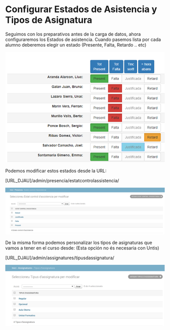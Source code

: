 # Configurar Estados de Asistencia y Tipos de Asignatura

Seguimos con los preparativos antes de la carga de datos, ahora configuraremos los Estados de asistencia. Cuando pasemos lista por cada alumno deberemos elegir un estado \(Presente, Falta, Retardo .. etc\) 

![](../../.gitbook/assets/image%20%288%29.png)

Podemos modificar estos estados desde la URL: 

\[URL\_DJAU\]/admin/presencia/estatcontrolassistencia/ 

![](../../.gitbook/assets/image%20%2830%29.png)


De la misma forma podemos personalizar los tipos de asignaturas que vamos a tener en el curso desde:
(Esta opción no és necesaria con Untis)

\[URL\_DJAU\]/admin/assignatures/tipusdassignatura/

![](../../.gitbook/assets/image%20%284%29.png)




